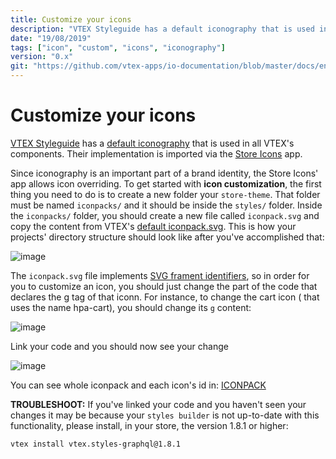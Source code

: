 ```yaml
---
title: Customize your icons
description: "VTEX Styleguide has a default iconography that is used in all VTEX's components. Their implementation is imported via the [Store Icons](https://github.com/vtex-apps/store-icons) app."
date: "19/08/2019"
tags: ["icon", "custom", "icons", "iconography"]
version: "0.x"
git: "https://github.com/vtex-apps/io-documentation/blob/master/docs/en/Recipes/style/customizeIcons.md"
---
```


# Customize your icons

[VTEX Styleguide](https://styleguide.vtex.com) has a [default iconography](https://styleguide.vtex.com/#/Icons) that is used in all VTEX's components. Their implementation is imported via the [Store Icons](https://github.com/vtex-apps/store-icons) app. 

Since iconography is an important part of a brand identity, the Store Icons' app allows icon overriding. 
To get started with **icon customization**, the first thing you need to do is to create a new folder your `store-theme`. That folder must be named `iconpacks/` and it should be inside the `styles/` folder. 
Inside the `iconpacks/` folder, you should create a new file called `iconpack.svg` and copy the content from VTEX's [default iconpack.svg](https://raw.githubusercontent.com/vtex-apps/store-icons/master/styles/iconpacks/iconpack.svg). This is how your projects' directory structure should look like after you've accomplished that: 

![image](https://user-images.githubusercontent.com/18701182/61138550-1bd14b80-a49e-11e9-9c9f-8fad3c59ebbb.png) 

The `iconpack.svg` file implements [SVG frament identifiers](https://css-tricks.com/svg-fragment-identifiers-work/), so in order for you to customize an icon, you should just change the part of the code that declares the g tag of that iconn. For instance, to change the cart icon ( that uses the name hpa-cart), you should change its `g` content: 

![image](https://user-images.githubusercontent.com/18701182/61139096-0dcffa80-a49f-11e9-8ff9-4c4f805a2738.png) 

Link your code and you should now see your change 

![image](https://user-images.githubusercontent.com/18701182/61139698-360c2900-a4a0-11e9-910b-8391ca58565e.png) 

You can see whole iconpack and each icon's id in: [ICONPACK](https://github.com/vtex-apps/store-icons/blob/master/ICONPACK.md) 

**TROUBLESHOOT:** If you've linked your code and you haven't seen your changes it may be because your `styles builder` is not up-to-date with this functionality, please install, in your store, the version 1.8.1 or higher: 
```
vtex install vtex.styles-graphql@1.8.1
``` 
